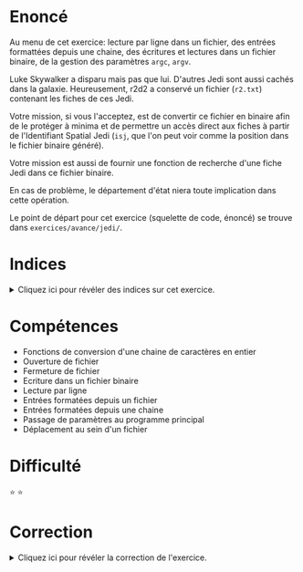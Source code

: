 # Enoncé

Au menu de cet exercice: lecture par ligne dans un fichier, des
entrées formattées depuis une chaine, des écritures et lectures dans
un fichier binaire, de la gestion des paramètres `argc`, `argv`.

Luke Skywalker a disparu mais pas que lui. D'autres Jedi sont aussi
cachés dans la galaxie. Heureusement, r2d2 a conservé un fichier
(`r2.txt`) contenant les fiches de ces Jedi.

Votre mission, si vous l'acceptez, est de convertir ce fichier en
binaire afin de le protéger à minima et de permettre un accès direct
aux fiches à partir de l'Identifiant Spatial Jedi (`isj`, que l'on
peut voir comme la position dans le fichier binaire généré).

Votre mission est aussi de fournir une fonction de recherche d'une
fiche Jedi dans ce fichier binaire.

En cas de problème, le département d'état niera toute implication dans
cette opération.

Le point de départ pour cet exercice (squelette de code, énoncé) se
trouve dans `exercices/avance/jedi/`.

# Indices

<details>
<summary>Cliquez ici pour révéler des indices sur cet exercice.</summary>
<br>

* Regardez la documentation sur les paramètres `argc`, `argv` (et `atoi`
  pour la conversion en entier)
* Regardez la documentation des fonctions `fopen`, `fgets`, `sscanf`,
  `fscanf`, `fseek`, `fwrite`
* Lecture d'une fiche : utiliser `sscanf` (solution 1) ou `fscanf`
  (solution 2) pour affecter un par un chaque champ de la structure
  `struct jedi`
* Ecriture dans le fichier binaire : positionnez-vous dans le fichier
  en vous décalant, depuis le début de fichier, de isj * la taille de
  `struct jedi`

</details>

# Compétences

* Fonctions de conversion d'une chaine de caractères en entier
* Ouverture de fichier
* Fermeture de fichier
* Ecriture dans un fichier binaire
* Lecture par ligne
* Entrées formatées depuis un fichier
* Entrées formatées depuis une chaine
* Passage de paramètres au programme principal
* Déplacement au sein d'un fichier

# Difficulté

:star: :star:
# Correction

<details>
<summary>Cliquez ici pour révéler la correction de l'exercice.</summary>
#### Corrigé du fichier Makefile

```make
CC=gcc
CFLAGS=-std=c99 -Wall -Wextra -g
# Activer la ligne suivante pour tester la solution 2 avec fscanf
#CFLAGS+=-DSOL2

all: jedi

.PHONY: clean
clean:
	rm -f *~ *.o jedi

```

#### Corrigé du fichier jedi.c

```c
#include <stdlib.h>
#include <stdint.h>
#include <stdio.h>
#include <string.h>

#define SIZE 20     // taille maximale d'un champ de caractères : nom, prénom, planète

/* Structure d'une fiche de données Jedi */
struct jedi {
    uint32_t    isj;		    // Identifiant Spatial Jedi : identifiant unique, c'est l'INE des Jedi
    char        nom[SIZE];
    char        prenom[SIZE];
    uint16_t    age;
    float       taille;
    char        planete[SIZE];
};

/*
    Affiche tous les champs de la fiche Jedi passée en paramètre.
    Fonction utilisée par print_isj.
*/
void print_jedi(struct jedi *jedi)
{
    /* A compléter */
    if (jedi->isj == 0) {
	printf("Jedi n° %u non trouvé\n", jedi->isj);
    } else {
	printf("Fiche Jedi n° %u :\n", jedi->isj);
	printf("Nom     : %s\n", jedi->nom);
	printf("Prenom  : %s\n", jedi->prenom);
	printf("Age     : %hu\n", jedi->age);
	printf("Taille  : %1.2f\n", jedi->taille);
	printf("Planete : %s\n", jedi->planete);
    }
}

/*
    Recherche et lit une fiche Jedi dans le fichier binaire bin
    en y accédant directement par la clé identifiant isj et affiche
    tous les champs de la fiche trouvée (appel à la fonction print_jedi).
    Retourne 1 en cas de problème, 0 sinon.

    bin : nom du fichier binaire
    isj : Identifiant Spatial Jedi recherché
*/
int16_t print_isj(char *bin, uint32_t isj)
{
    /* A compléter */

    /* Le descripteur de fichier qui fera référence au fichier binaire lu. */
    FILE *file_bin;

    /* La structure jedi pour stocker les informations du jedi recherché. */
    struct jedi jedi;

    /* On remplit la structure jedi de zéros. */
    memset(&jedi, 0, sizeof(struct jedi));

    /*
	Ensuite, on ouvre le fichier binaire en lecture.
	Notez le paramètre qui détermine le mode d'accès,
	fixé à "rb" pour "read" et "binary". Ce qui signifie...
	Bon ok vous avez compris.
    */
    file_bin = fopen(bin, "rb");
    if (file_bin == NULL) {
	/*
	    Il y a eu une erreur lors de l'ouverture du fichier.
	    Quand c'est le cas, la libc positionne une variable
	    interne qui contient le code d'erreur. La fonction
	    perror() permet d'afficher un message explicite
	    sur la sortie standard, en fonction du type d'erreur
	    rencontré.
	*/
	perror(bin);
	return EXIT_FAILURE;
    }

    /*
	La fonction fseek permet de déplacer la tête de lecture
	d'un fichier à un offset donné. L'offset est calculé
	à partir de l'isj et de la taille mémoire occupée par
	une structure jedi. Le 3e paramètre de la fonction fseek()
	permet de définir à partir d'où on effectue le déplacement.
	SEEK_SET indique qu'on se déplace à partir de début du fichier.
    */
    fseek(file_bin, isj * sizeof(struct jedi), SEEK_SET);

    /*
	La fonction fread() lit un certain nombre d'octets depuis
	le fichier, à partir de la position courante de la tête
	de lecture (déplacée par l'appel à fseek() ligne 116).
	Le premier paramètre est un paramètre de sortie : on passe
	l'adresse d'une structure jedi dont le contenu sera écrasé
	par les données lues depuis le fichier.
    */
    size_t bytes_read = fread(&jedi, sizeof(struct jedi), 1, file_bin);

    /*
	La fonction fread retourne le nombre d'octets effectivement lus
	depuis le fichier. Si ce nombre est nul, cela signifie que le déplacement
	effectué par fseek() a atteint la fin du fichier, et donc que
	le jedi recherché ne fait pas partie de la base de données.
    */
    if (bytes_read == 0) {
	printf("Fiche Jedi n° %u non trouvée\n", isj);
	fclose(file_bin);
	return EXIT_FAILURE;
    }

    /* On affiche les informations du jedi trouvé. */
    print_jedi(&jedi);

    fclose(file_bin);
    return EXIT_SUCCESS;
}

/*
    Lit dans le fichier texte (in) toutes les fiches Jedi et les écrit
    dans un fichier binaire. L'identifiant isj fera office de clé d'accès
    direct dans le fichier binaire de sortie (out)
    Retourne 1 en cas de problème, 0 sinon.

    in  : nom du fichier entrée texte (ex : r2.txt)
    out : nom du fichier sortie binaire (ex : d2.bin)

    NOTA BENE :

    Lecture texte :
    On utilisera une variable intermédiaire de type struct jedi
    pour stocker les valeurs lues dans le fichier d'entrée.
    La lecture caractère par caractère ne sera pas utilisée.
    La lecture des fiches du fichier d'entrée texte doit s'effectuer
    obligatoirement en utilisant les fonctions parmi : fgets, sscanf, fscanf
    Solution 1 : fgets + sscanf. Solution 2 : fscanf
    Coder les 2 solutions
    Quand les 2 solutions marcheront bien, amusez vous à supprimer le code isj d'une
    des lignes du fichier r2.txt
    Puis réessayez solution 1 et solution 2. Que constatez vous ?


    Ecriture binaire : on écrira directement la variable de type struct jedi à
    l'emplacement jedi.isj du fichier binaire
*/
int16_t convert_to_bin(char *in, char *out)
{
    struct jedi jedi;
    /* A compléter */
    char tampon[10*SIZE];   // On définit une taille de tampon de lecture suffisament grand
    /* Sécurisation : mise à 0 de jedi. Mettez en commentaires cette instruction et passez valgrind sur le programme, que constatez vous ? */
    memset(&jedi, 0, sizeof(struct jedi));

    /* Ouverture des fichiers entrée et sortie */
    FILE *file_in, *file_out;
    file_in = fopen(in, "rt");      // Ouverture en mode lecture, texte
    if (file_in == NULL) {
	char error_msg[300];
	sprintf(error_msg, "Fichier %s non trouvé", in);
	perror(error_msg);
	return EXIT_FAILURE;
    }
    file_out = fopen(out, "wb");    // Ouverture en mode écriture, binaire
    if (file_out == NULL) {
	char error_msg[300];
	sprintf(error_msg, "Fichier %s impossible à créer", out);
	perror(error_msg);
	fclose(file_in);
	return EXIT_FAILURE;
    }

#ifndef SOL2    // Cf. Makefile option -DSOL2 non activée
    /* Solution 1 : fgets + sscanf ; préférez cette solution "sécurisée"
    En cas de ligne défectueuse dans le fichier d'entrée, le problème restera circonscrit
    à cette ligne */
    while (fgets(tampon, 10*SIZE, file_in) != NULL) {
	sscanf(tampon, "%u %s %s %hu %f %s", &jedi.isj, jedi.nom, jedi.prenom, &jedi.age, &jedi.taille, jedi.planete);
	fseek(file_out, jedi.isj * sizeof(struct jedi), SEEK_SET);
	fwrite(&jedi, sizeof(struct jedi), 1, file_out);
    }
#else           // Cf. Makefile option -DSOL2 activée
    /* Solution 2 : fscanf ; Solution non sécurisée à éviter
    fscanf peut aller chercher une valeur sur la ligne suivante
    s'il ne l'a pas trouvée dans la ligne en cours.
    En cas de ligne défectueuse dans le fichier d'entrée, cela créera des problèmes
    sur toutes les lectures de fiches suivantes.
    Amusez vous à supprimer le code isj d'une des lignes du fichier r2.txt
    Puis réessayez solution 1 et solution 2. Que constatez vous ?*/
    while (!feof(file_in)) {
	fscanf(file_in, "%u %s %s %hu %f %s", &jedi.isj, jedi.nom, jedi.prenom, &jedi.age, &jedi.taille, jedi.planete);
	fseek(file_out, jedi.isj * sizeof(struct jedi), SEEK_SET);
	fwrite(&jedi, sizeof(struct jedi), 1, file_out);
    }
#endif
    fclose(file_in);
    fclose(file_out);
    return EXIT_SUCCESS;
}

/*
    main : à écrire complètement
    3 paramètres sont passés au programme (cf. argc, argv):
    - nom fichier texte entree
    - nom fichier binaire sortie
    - identifiant isj recherché
    Exemple d'utilisation :
    ./jedi r2.txt d2.bin 1977
    main effectue les traitements suivants :
    - vérifier que les 3 paramètres attendus sont bien présents, les récupérer
    - appeler convert_to_bin avec les paramètres adéquates
    - appeler print_isj avec les paramètres adéquates
*/
int main(int argc, char **argv)
{
    if(argc < 4) {
	printf("Paramètres attendus :\n");
	printf("- nom du fichier d'entrée texte\n");
	printf("- nom du fichier de sortie binaire\n");
	printf("- numéro Identifiant Spatial Jedi à rechercher dans le fichier binaire créé\n");
	printf("Exemple : ./jedi r2.txt d2.bin 1977\n");
	return EXIT_FAILURE;
    }
    printf("Conversion du fichier texte %s lancée\n", argv[1]);
    if (convert_to_bin(argv[1], argv[2]) != EXIT_FAILURE) {
	printf("Conversion dans le fichier binaire %s terminée\n", argv[2]);
	printf("Recherche du Jedi ayant comme Identifiant Spatial Jedi : %s\n", argv[3]);
	print_isj(argv[2], atoi(argv[3]));
    } else {
	return EXIT_FAILURE;
    }

    return EXIT_SUCCESS;
}

```


</details>
